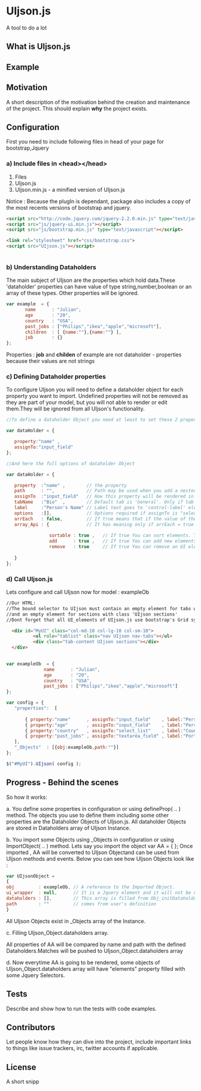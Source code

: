 # UIjson.js

A tool to do a lot

## What is UIjson.js

## Example

## Motivation

A short description of the motivation behind the creation and maintenance of the project. This should explain **why** the project exists.

## Configuration

First you need to include following files in head of your page for bootstrap,Jquery

### a) Include files in &lt;head&gt;&lt;/head&gt;
1. Files
  1. UIjson.js
  2. UIjson.min.js - a minified version of UIjson.js


Notice : Because the plugIn is dependant, package also includes a copy of the most recents versions of bootstrap and jquery.

```html
<script src="http://code.jquery.com/jquery-2.2.0.min.js" type="text/javascript"></script> 
<script src="js/jquery-ui.min.js"></script>  
<script src="js/bootstrap.min.js" type="text/javascript"></script> 

<link rel="stylesheet" href="css/bootstrap.css">
<script src="UIjson.js"></script>
			 
```

### b) Understanding Dataholders

The main subject of UIjson are the properties which hold data.These 'dataholder' properties can have value of type string,number,boolean or an array of these types. Other properties will be ignored.

```js
var example  = {
       name      : "Julian",
       age       : "20",
       country   : "USA",
       past_jobs : ["Philips","ikea","apple","microsoft"],
       children  : [ {name:""},{name:""} ],
       job       : {}
};								
```
Properties : **job** and **childen** of example are not dataholder - properties because their values are not strings

### c) Defining Dataholder properties

To configure UIjson you will need to define a dataholder object for each property you want to import. Undefined properties will not be removed as they are part of your model, but you will not able to render or edit them.They will be ignored from all UIjson's functionality.

```js
//To define a dataholder Object you need at least to set these 2 properties, 'property' and 'assignTo'

var dataHolder = { 

   property:"name" , 
   assignTo:"input_field" 
};

//And here the full options of dataholder Object

var dataHolder = { 

   property  :"name" ,        // the property
   path      : "",            // Path may be used when you add a nested object which is part of a bigger instance, to separate this dataholder from others if they have same properties.
   assignTo  :"input_field"   // How this property will be rendered in HTML.There a list of UI types in code architecture section of documentation.
   tabName   :"Bio"  ,        // Default tab is 'General'. Only if tab with label 'Bio' is active you will be able to see the UI element for this property.
   label     :"Person's Name" // Label text goes to 'control-label' element of bootstrap.
   options   :[],             // Options required if assignTo is "select_list", "radio" or "checkbox"
   arrEach   : false,         // If true means that if the value of the object is an array of strings,each element of the array will be a seperate UI element in HTML
   array_Api : {              // It has meaning only if arrEach = true 
   
                sortable : true ,   // If true You can sort elements. This requires jquery-ui.
                add      : true ,   // If true You can add new elements by clicking a symbol.
                remove   : true     // If true You can remove an UI element from the array by clicking a symbol.
				
   }  
};

```
### d) Call UIjson.js 

Lets configure and call UIjson now for model : exampleOb
```html
//Our HTML:
//The bound selector to UIjson must contain an empty element for tabs with class : 'UIjson nav-tabs' 
//and an empty element for sections with class 'UIjson sections'
//Dont forget that all UI_elements of UIjson.js use bootstrap's Grid system in HTML and bootstrap's classes.

  <div id="MyUI" class="col-md-10 col-lg-10 col-sm-10">
          <ul role="tablist" class="nav UIjson nav-tabs"></ul>
          <div class="tab-content UIjson sections"></div>
  </div>							   
	
```
```js
var exampleOb  = {
              name      : "Julian",
              age       : "20",
              country   : "USA",
              past_jobs : ["Philips","ikea","apple","microsoft"]
};

var config = {  
   "properties":  [
		
       { property:"name"      , assignTo:"input_field"    , label:"Person's Name" },	 
       { property:"age"       , assignTo:"input_field"    , label:"Person's Age"  },
       { property:"country"   , assignTo:"select_list"    , label:"Country"   , options:["SPAIN","USA","Brazil","Canada"] },
       { property:"past_jobs" , assignTo:"textarea_field" , label:"Portfolio" },		
   ],								
   "_Objects"  : [{obj:exampleOb,path:""}]			
};

$("#MyUI").UIjson( config );

```
## Progress - Behind the scenes

So how it works:

a. You define some properties in configuration or using defineProp( .. ) method. The objects you use to define them including some other properties are the Dataholder Objects of UIjson.js.
All dataholder Objects are stored in Dataholders array of UIjson Instance.

b. You import some Objects using _Objects in configuration or using ImportObject( .. ) method. Lets say you import the object var AA = { };
Once imported , AA will be converted to UIjson Objectand can be used from UIjson methods and events. 
Below you can see how UIjson Objects look like :

```js
var UIjsonObject = 						  
{						  
obj         : exampleOb, // A reference to the Imported Object.
ui_wrapper  : null,      // It is a Jquery element and it will not be null only if this Object is rendered.
dataholders : [],        // This array is filled from Obj_initDataholders( .. ) method
path        : ""         // comes from user's definition
}
```
All UIjson Objects exist in _Objects array of the Instance.

c. Filling UIjson_Object.dataholders array. 

All properties of AA will be compared by name and path with the defined Dataholders.Matches will be pushed to UIjson_Object.dataholders array

d. Now everytime AA is going to be rendered, some objects of UIjson_Object.dataholders array will have "elements" property filled with some Jquery Selectors.

## Tests

Describe and show how to run the tests with code examples.

## Contributors

Let people know how they can dive into the project, include important links to things like issue trackers, irc, twitter accounts if applicable.

## License

A short snipp
